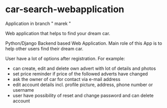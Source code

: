 # car-search-webapplication

Application in branch " marek "

Web application that helps to find your dream car.


Python/Django Backend based Web Application.
Main role of this App is to help other users find their dream car.

User have a lot of options after registration. 
For example:
  - can create, edit and delete own advert with lot of details and photos
  - set price reminder if price of the followed adverts have changed
  - ask the owner of car for contact via e-mail address
  - edit account details incl. profile picture, address, phone number or username
  - user have possibility of reset and change password and can delete account
